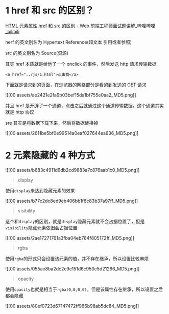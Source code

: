 # 1 href 和 src 的区别？

[HTML 元素属性 href 和 src 的区别 - Web 前端工程师面试题讲解\_哔哩哔哩\_bilibili](https://www.bilibili.com/video/BV1jJ411P7iD)

herf 的英文别名为 Hypertext Reference(超文本 引用或者参照)

src 的英文别名为 Source(资源)

其实 href 本质就是给他了一个 onclick 的事件，然后发送 http 请求传输数据

```
<a href="../js/1.html">点击我</a>
```

下面就是请求到的页面，在浏览器的网络部分是看的到发送的 GET 请求

![[00 assets/ae2421e2fa9b03bef15da1bf755e0aa2_MD5.png]]

并且 href 是开辟了一个通道，点击之后就通过这个通道传输数据，这个通道其实就是 http 协议

sre 其实是将数据下载下来，然后将数据替换掉

![[00 assets/2611be5bf0e99514a0eaf027644ea636_MD5.png]]


# 2 元素隐藏的 4 种方式


![[00 assets/b683c4911d6db2cd9883a7c876aab1c0_MD5.png]]

> display

使用`display`来达到隐藏元素的效果

![[00 assets/b77c2dc8ed9eb406bb1f6c83b37a97ff_MD5.png]]

> visibility

这个和`display`的区别，就是`display`隐藏元素就不会占据位置了，但是`visibility`隐藏元素依旧会占据位置

![[00 assets/2ae17271761a3fba04eb784f805172ff_MD5.png]]

> rgba

使用`rgba`的形式只会设置该元素的值，并不存在继承，所以设置比较麻烦

![[00 assets/055ae8ba2dc2c9c151d6c950c5d21266_MD5.png]]

> opacity

使用`opacity`也就是相当于`rgba(0,0,0,0)`，但是该属性存在继承，所以设置之后都会隐藏

![[00 assets/80ef0723d67147472ff966b98ab5dc84_MD5.png]]


